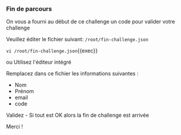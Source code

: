 
### Fin de parcours

On vous a fourni au début de ce challenge un code pour valider votre challenge



Veuillez éditer le fichier suivant: `/root/fin-challenge.json`

`vi /root/fin-challenge.json`{{exec}}

ou Utilisez l'éditeur intégré



Remplacez dans ce fichier les informations suivantes :

- Nom
- Prénom
- email
- code

Validez - Si tout est OK alors la fin de challenge est arrivée

Merci !